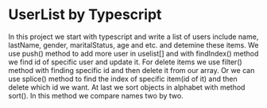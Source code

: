 # UserList by Typescript

In this project we start with typescript and write a list of users include name, lastName, gender, maritalStatus, age and etc. and detemine these items. We use push() method to add more user in uselist[] and with findIndex() method we find id of specific user and update it. For delete items we use filter() method with finding specific id and then delete it from our array. Or we can use splice() method to find the index of specific item(id of it) and then delete which id we want. At last we sort objects in alphabet with method sort(). In this method we compare names two by two.